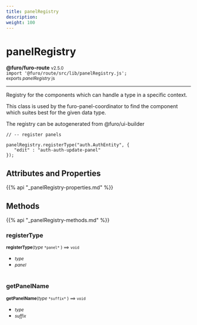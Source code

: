 ```yaml
---
title: panelRegistry
description: 
weight: 100
---
```


# panelRegistry

**@furo/furo-route** <small>v2.5.0</small>
<br>`import '@furo/route/src/lib/panelRegistry.js';`<small>
<br>exports *panelRegistry* js</small>


****

Registry for the components which can handle a type in a specific context.

This class is used by the furo-panel-coordinator to find the component which suites best for the given data type.

The registry can be autogenerated from @furo/ui-builder

```
// -- register panels

panelRegistry.registerType("auth.AuthEntity", {
   "edit" : "auth-auth-update-panel"
});
```

## Attributes and Properties
{{% api "_panelRegistry-properties.md" %}}







## Methods
{{% api "_panelRegistry-methods.md" %}}


### **registerType**
<small>**registerType**(*type* `` *panel* `` ) ⟹ `void`</small>



- <small>*type* </small>
- <small>*panel* </small>
<br><br>

### **getPanelName**
<small>**getPanelName**(*type* `` *suffix* `` ) ⟹ `void`</small>



- <small>*type* </small>
- <small>*suffix* </small>
<br><br>
